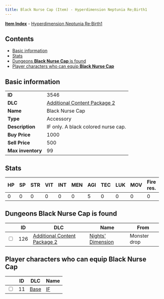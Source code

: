 ```yaml
---
title: Black Nurse Cap (Item) - Hyperdimension Neptunia Re;Birth1
---
```


[**Item Index**](/neptunia/rb1/item/index.html) - [Hyperdimension Neptunia Re;Birth1](/neptunia/rb1)

## Contents

- [Basic information](#basic-information)
- [Stats](#stats)
- [Dungeons **Black Nurse Cap** is found](#dungeons-black-nurse-cap-is-found)
- [Player characters who can equip **Black Nurse Cap**](#player-characters-who-can-equip-black-nurse-cap)
## Basic information

|   |   |
| -- | -- |
| **ID** | 3546 |
| **DLC** | [Additional Content Package 2](/neptunia/rb1/dlc/11-pack2.html) |
| **Name** | Black Nurse Cap |
| **Type** | Accessory |
| **Description** | IF only. A black colored nurse cap. |
| **Buy Price** | 1000 |
| **Sell Price** | 500 |
| **Max inventory** | 99 |


## Stats

| HP | SP | STR | VIT | INT | MEN | AGI | TEC | LUK | MOV | Fire res. | Ice res. | Wind res. | Lightning res. |
| -- | -- | --- | --- | --- | --- | --- | --- | --- | --- | --------- | -------- | --------- | -------------- |
| 0 | 0 | 0 | 0 | 0 | 0 | 5 | 0 | 0 | 0 | 0 | 0 | 0 | 0 |


## Dungeons **Black Nurse Cap** is found

|    | ID | DLC | Name | From |
| -- | -- | --- | ---- | ---- |
| <input type="checkbox" id="rb1-dungeon-11-126" class="trackbox" /> | 126 | [Additional Content Package 2](/neptunia/rb1/dlc/11-pack2.html) | [Nights' Dimension](/neptunia/rb1/dungeon/11-126-nights-dimension.html) | Monster drop |


## Player characters who can equip **Black Nurse Cap**

|    | ID | DLC | Name |
| -- | -- | --- | ---- |
| <input type="checkbox" id="rb1-player-1-11" class="trackbox" /> | 11 | [Base](/neptunia/rb1/dlc/1-base.html) | [IF](/neptunia/rb1/player/1-11-if.html) |
